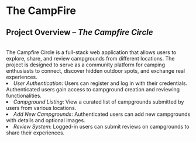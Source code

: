 # The CampFire
<h2>Project Overview – <I>The Campfire Circle</I></h2>
<br>
The Campfire Circle is a full-stack web application that allows users to explore, share, and review campgrounds from different locations. The project is designed to serve as a community platform for camping enthusiasts to connect, discover hidden outdoor spots, and exchange real experiences.

<li><I>User Authentication</I>: 
Users can register and log in with their credentials. Authenticated users gain access to campground creation and reviewing functionalities.

<li><I>Campground Listing</I>:
View a curated list of campgrounds submitted by users from various locations.

<li><I>Add New Campgrounds</I>:
Authenticated users can add new campgrounds with details and optional images.

<li><I>Review System</I>:
Logged-in users can submit reviews on campgrounds to share their experiences.
